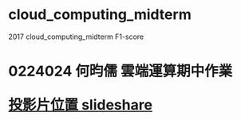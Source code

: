 # cloud_computing_midterm
2017 cloud_computing_midterm F1-score

<h1>0224024 何昀儒 雲端運算期中作業

[投影片位置 slideshare](https://www.slideshare.net/maryqute520/2017-cloud-computing-midterm)
